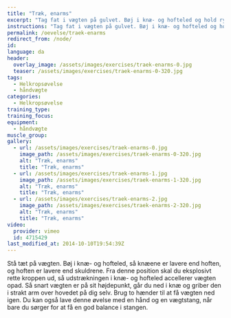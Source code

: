 ```yaml
---
title: "Træk, enarms"
excerpt: "Tag fat i vægten på gulvet. Bøj i knæ- og hofteled og hold ryggen ret. Herfra skal du accellere håndvægten, så du kan gribe den i strakt arm over hovedet."
instructions: "Tag fat i vægten på gulvet. Bøj i knæ- og hofteled og hold ryggen ret. Herfra skal du accellere håndvægten, så du kan gribe den i strakt arm over hovedet."
permalink: /oevelse/traek-enarms
redirect_from: /node/
id: 
language: da
header:
  overlay_image: /assets/images/exercises/traek-enarms-0.jpg
  teaser: /assets/images/exercises/traek-enarms-0-320.jpg
tags:
  - Helkropsøvelse
  - håndvægte
categories:
  - Helkropsøvelse
training_type: 
training_focus: 
equipment:
  - håndvægte
muscle_group:
gallery:
  - url: /assets/images/exercises/traek-enarms-0.jpg
    image_path: /assets/images/exercises/traek-enarms-0-320.jpg
    alt: "Træk, enarms"
    title: "Træk, enarms"
  - url: /assets/images/exercises/traek-enarms-1.jpg
    image_path: /assets/images/exercises/traek-enarms-1-320.jpg
    alt: "Træk, enarms"
    title: "Træk, enarms"
  - url: /assets/images/exercises/traek-enarms-2.jpg
    image_path: /assets/images/exercises/traek-enarms-2-320.jpg
    alt: "Træk, enarms"
    title: "Træk, enarms"
video:
  provider: vimeo
  id: 4715429
last_modified_at: 2014-10-10T19:54:39Z
---
```


Stå tæt på vægten. Bøj i knæ- og hofteled, så knæene er lavere end hoften, og hoften er lavere end skuldrene. Fra denne position skal du eksplosivt rette kroppen ud, så udstrækningen i knæ- og hofteled accellerer vægten opad. Så snart vægten er på sit højdepunkt, går du ned i knæ og griber den i strakt arm over hovedet på dig selv. Brug to hænder til at få vægten ned igen. Du kan også lave denne øvelse med en hånd og en vægtstang, når bare du sørger for at få en god balance i stangen.
